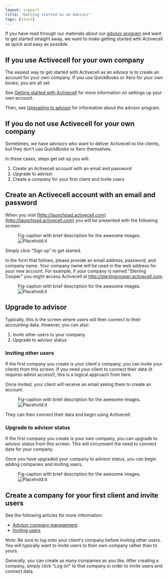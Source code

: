 ```yaml
---
layout: support
title: "Getting started as an Advisor"
tags: [start]
---
```


If you have read through our materials about our [advisor program]() and want to get started straight away, we want to make getting started with Activecell as quick and easy as possible.

## If you use Activecell for your own company

The easiest way to get started with Activecell as an advisor is to create an account for your own company. If you use QuickBooks or Xero for your own books, you are all set.

See [Getting started with Activecell]() for more information on settings up your own account.

Then, see [Upgrading to advisor]() for information about the advisor program.

## If you do not use Activecell for your own company

Sometimes, we have advisors who want to deliver Activecell to the clients, but they don't use QuickBooks or Xero themselves.

In these cases, steps get set up you will:

1. Create an Activecell account with an email and password
1. Upgrade to advisor
1. Create a company for your first client and invite users

## Create an Activecell account with an email and password

When you visit [http://launchpad.activecell.com](http://launchpad.activecell.com) you will be presented with the following screen:

<figure>
  <figcaption>Fig-caption with brief description for the awesome images.</figcaption>
  <img src=" http://placehold.it/800x600" alt="Placehold.it" class="img-responsive">
</figure>

Simply click "Sign up" to get started.

In the form that follows, please provide an email address, password, and company name. Your company name will be used in the web address for your new account. For example, if your company is named "Sterling Cooper" you might access Activecell at http://sterlingcooper.activecell.com.

<figure>
  <figcaption>Fig-caption with brief description for the awesome images.</figcaption>
  <img src=" http://placehold.it/800x600" alt="Placehold.it" class="img-responsive">
</figure>

## Upgrade to advisor

Typically, this is the screen where users will then connect to their accounting data. However, you can also:

1. Invite other users to your company
2. Upgrade to advisor status

### Inviting other users

If the first company you create is your client's company, you can invite your clients from this screen. If you need your client to connect their data (it requires admin access!), this is a logical approach from here.

Once invited, your client will receive an email asking them to create an account.

<figure>
  <figcaption>Fig-caption with brief description for the awesome images.</figcaption>
  <img src=" http://placehold.it/800x600" alt="Placehold.it" class="img-responsive">
</figure>

They can then connect their data and begin using Activecell.

### Upgrade to advisor status

If the first company you create is your own company, you can upgrade to advisor status from this screen. This will circumvent the need to connect data for your company.

Once you have upgraded your company to advisor status, you can begin adding companies and inviting users.

<figure>
  <figcaption>Fig-caption with brief description for the awesome images.</figcaption>
  <img src=" http://placehold.it/800x600" alt="Placehold.it" class="img-responsive">
</figure>

## Create a company for your first client and invite users

See the following articles for more information:

* [Advisor company management]()
* [Inviting users]()

_Note:_ Be sure to log onto your client's company before inviting other users. You will typically want to invite users to their own company rather than to yours.

Generally, you can create as many companies as you like. After creating a company, simply click "Log on" to that company in order to invite users and connect data.